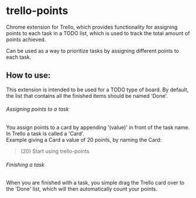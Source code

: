# trello-points
Chrome extension for Trello, which provides functionality for assigning points to each task in a TODO list, which is used to track the total amount of points achieved.

Can be used as a way to prioritize tasks by assigning different points to each task.

## How to use:
This extension is intended to be used for a TODO type of board.
By default, the list that contains all the finished items should be named 'Done'.

###### Assigning points to a task
You assign points to a card by appending '(value)' in front of the task name. In Trello a task is called a 'Card'.</br>
Example giving a Card a value of 20 points, by naming the Card:</br>
> (20) Start using trello-points

###### Finishing a task
When you are finished with a task, you simple drag the Trello card over to the 'Done' list, which will then automatically count your points.

